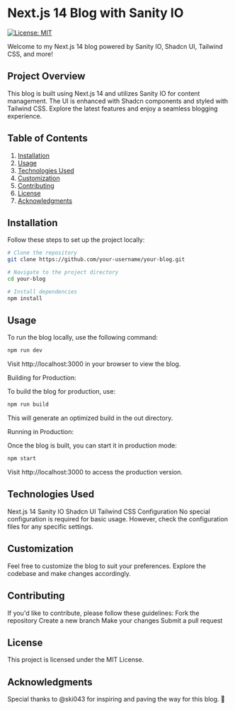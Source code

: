 # Next.js 14 Blog with Sanity IO

[![License: MIT](https://img.shields.io/badge/License-MIT-yellow.svg)](https://opensource.org/licenses/MIT)

Welcome to my Next.js 14 blog powered by Sanity IO, Shadcn UI, Tailwind CSS, and more!

## Project Overview

This blog is built using Next.js 14 and utilizes Sanity IO for content management. The UI is enhanced with Shadcn components and styled with Tailwind CSS. Explore the latest features and enjoy a seamless blogging experience.

## Table of Contents

1. [Installation](#installation)
2. [Usage](#usage)
3. [Technologies Used](#technologies-used)
4. [Customization](#customization)
5. [Contributing](#contributing)
6. [License](#license)
7. [Acknowledgments](#acknowledgments)

## Installation

Follow these steps to set up the project locally:

```bash
# Clone the repository
git clone https://github.com/your-username/your-blog.git

# Navigate to the project directory
cd your-blog

# Install dependencies
npm install
```

## Usage

To run the blog locally, use the following command:

```bash
npm run dev
```

Visit http://localhost:3000 in your browser to view the blog.

Building for Production:

To build the blog for production, use:

```bash
npm run build
```

This will generate an optimized build in the out directory.

Running in Production:

Once the blog is built, you can start it in production mode:

```bash
npm start
```

Visit http://localhost:3000 to access the production version.

## Technologies Used

Next.js 14
Sanity IO
Shadcn UI
Tailwind CSS
Configuration
No special configuration is required for basic usage. However, check the configuration files for any specific settings.

## Customization

Feel free to customize the blog to suit your preferences.
Explore the codebase and make changes accordingly.

## Contributing

If you'd like to contribute, please follow these guidelines:
Fork the repository
Create a new branch
Make your changes
Submit a pull request

## License

This project is licensed under the MIT License.

## Acknowledgments

Special thanks to @ski043 for inspiring and paving the way for this blog. 🙌

